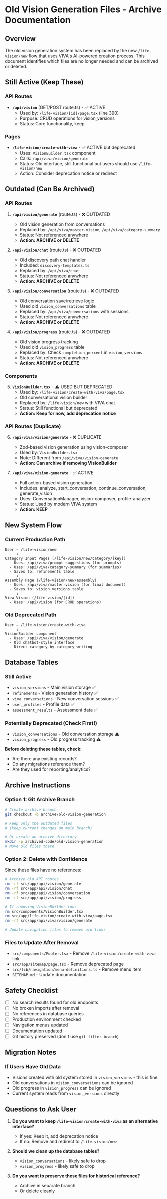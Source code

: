 # Old Vision Generation Files - Archive Documentation

## Overview

The old vision generation system has been replaced by the new `/life-vision/new` flow that uses VIVA's AI-powered creation process. This document identifies which files are no longer needed and can be archived or deleted.

## Still Active (Keep These)

### API Routes
- **`/api/vision`** (GET/POST route.ts) - ✅ ACTIVE
  - Used by: `/life-vision/[id]/page.tsx` (line 390)
  - Purpose: CRUD operations for vision_versions
  - Status: Core functionality, keep

### Pages
- **`/life-vision/create-with-viva`** - ✅ ACTIVE but deprecated
  - Uses: `VisionBuilder.tsx` component
  - Calls: `/api/viva/vision/generate`
  - Status: Old interface, still functional but users should use `/life-vision/new`
  - Action: Consider deprecation notice or redirect

## Outdated (Can Be Archived)

### API Routes

1. **`/api/vision/generate`** (route.ts) - ❌ OUTDATED
   - Old vision generation from conversations
   - Replaced by: `/api/viva/master-vision`, `/api/viva/category-summary`
   - Status: Not referenced anywhere
   - **Action: ARCHIVE or DELETE**

2. **`/api/vision/chat`** (route.ts) - ❌ OUTDATED
   - Old discovery path chat handler
   - Included: `discovery-templates.ts`
   - Replaced by: `/api/viva/chat`
   - Status: Not referenced anywhere
   - **Action: ARCHIVE or DELETE**

3. **`/api/vision/conversation`** (route.ts) - ❌ OUTDATED
   - Old conversation save/retrieve logic
   - Used old `vision_conversations` table
   - Replaced by: `/api/viva/conversations` with sessions
   - Status: Not referenced anywhere
   - **Action: ARCHIVE or DELETE**

4. **`/api/vision/progress`** (route.ts) - ❌ OUTDATED
   - Old vision progress tracking
   - Used old `vision_progress` table
   - Replaced by: Check `completion_percent` in `vision_versions`
   - Status: Not referenced anywhere
   - **Action: ARCHIVE or DELETE**

### Components

5. **`VisionBuilder.tsx`** - ⚠️ USED BUT DEPRECATED
   - Used by: `/life-vision/create-with-viva/page.tsx`
   - Old conversational vision builder
   - Replaced by: `/life-vision/new` with VIVA chat
   - Status: Still functional but deprecated
   - **Action: Keep for now, add deprecation notice**

### API Routes (Duplicate)
6. **`/api/viva/vision/generate`** - ❌ DUPLICATE
   - Zod-based vision generation using vision-composer
   - Used by: `VisionBuilder.tsx`
   - Note: Different from `/api/viva/vision-generate`
   - **Action: Can archive if removing VisionBuilder**

7. **`/api/viva/vision-generate`** - ✅ ACTIVE
   - Full action-based vision generation
   - Includes: analyze, start_conversation, continue_conversation, generate_vision
   - Uses: ConversationManager, vision-composer, profile-analyzer
   - Status: Used by modern VIVA system
   - **Action: KEEP**

## New System Flow

### Current Production Path
```
User → /life-vision/new
     ↓
Category Input Pages (/life-vision/new/category/[key])
  - Uses: /api/viva/prompt-suggestions (for prompts)
  - Uses: /api/viva/category-summary (for summaries)
  - Saves to: refinements table
     ↓
Assembly Page (/life-vision/new/assembly)
  - Uses: /api/viva/master-vision (for final document)
  - Saves to: vision_versions table
     ↓
View Vision (/life-vision/[id])
  - Uses: /api/vision (for CRUD operations)
```

### Old Deprecated Path
```
User → /life-vision/create-with-viva
     ↓
VisionBuilder component
  - Uses: /api/viva/vision/generate
  - Old chatbot-style interface
  - Direct category-by-category writing
```

## Database Tables

### Still Active
- `vision_versions` - Main vision storage ✅
- `refinements` - Vision generation history ✅
- `viva_conversations` - New conversation sessions ✅
- `user_profiles` - Profile data ✅
- `assessment_results` - Assessment data ✅

### Potentially Deprecated (Check First!)
- `vision_conversations` - Old conversation storage ⚠️
- `vision_progress` - Old progress tracking ⚠️

**Before deleting these tables, check:**
- Are there any existing records?
- Do any migrations reference them?
- Are they used for reporting/analytics?

## Archive Instructions

### Option 1: Git Archive Branch
```bash
# Create archive branch
git checkout -b archive/old-vision-generation

# Keep only the outdated files
# (keep current changes on main branch)

# Or create an archive directory
mkdir -p archived-code/old-vision-generation
# Move old files there
```

### Option 2: Delete with Confidence
Since these files have no references:

```bash
# Archive old API routes
rm -rf src/app/api/vision/generate
rm -rf src/app/api/vision/chat
rm -rf src/app/api/vision/conversation  
rm -rf src/app/api/vision/progress

# If removing VisionBuilder too:
rm src/components/VisionBuilder.tsx
rm src/app/life-vision/create-with-viva/page.tsx
rm -rf src/app/api/viva/vision/generate

# Update navigation files to remove old links
```

### Files to Update After Removal
- `src/components/Footer.tsx` - Remove `/life-vision/create-with-viva` link
- `src/app/sitemap/page.tsx` - Remove deprecated page
- `src/lib/navigation/menu-definitions.ts` - Remove menu item
- `SITEMAP.md` - Update documentation

## Safety Checklist

- [ ] No search results found for old endpoints
- [ ] No broken imports after removal
- [ ] No references in database queries
- [ ] Production environment checked
- [ ] Navigation menus updated
- [ ] Documentation updated
- [ ] Git history preserved (don't use `git filter-branch`)

## Migration Notes

### If Users Have Old Data
- Visions created with old system stored in `vision_versions` - this is fine
- Old conversations in `vision_conversations` can be ignored
- Old progress in `vision_progress` can be ignored
- Current system reads from `vision_versions` directly

## Questions to Ask User

1. **Do you want to keep `/life-vision/create-with-viva` as an alternative interface?**
   - If yes: Keep it, add deprecation notice
   - If no: Remove and redirect to `/life-vision/new`

2. **Should we clean up the database tables?**
   - `vision_conversations` - likely safe to drop
   - `vision_progress` - likely safe to drop

3. **Do you want to preserve these files for historical reference?**
   - Archive in separate branch
   - Or delete cleanly

